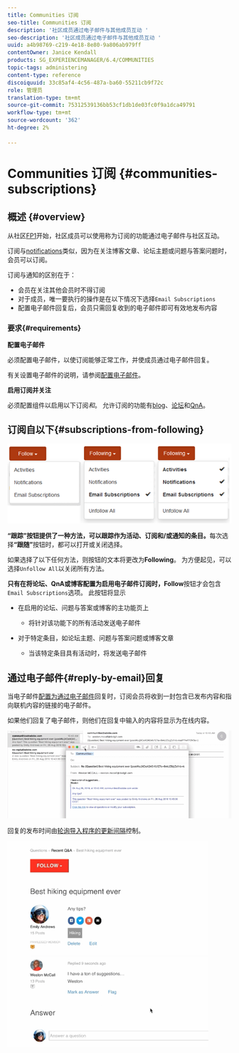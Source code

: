 ```yaml
---
title: Communities 订阅
seo-title: Communities 订阅
description: '社区成员通过电子邮件与其他成员互动 '
seo-description: '社区成员通过电子邮件与其他成员互动 '
uuid: a4b98769-c219-4e18-8e80-9a806ab979ff
contentOwner: Janice Kendall
products: SG_EXPERIENCEMANAGER/6.4/COMMUNITIES
topic-tags: administering
content-type: reference
discoiquuid: 33c85af4-4c56-487a-ba60-55211cb9f72c
role: 管理员
translation-type: tm+mt
source-git-commit: 75312539136bb53cf1db1de03fc0f9a1dca49791
workflow-type: tm+mt
source-wordcount: '362'
ht-degree: 2%

---
```



# Communities 订阅 {#communities-subscriptions}

## 概述 {#overview}

从社区[FP1](deploy-communities.md#latestfeaturepack)开始，社区成员可以使用称为订阅的功能通过电子邮件与社区互动。

订阅与[notifications](notifications.md)类似，因为在关注博客文章、论坛主题或问题与答案问题时，会员可以订阅。

订阅与通知的区别在于：

* 会员在关注其他会员时不得订阅
* 对于成员，唯一要执行的操作是在以下情况下选择`Email Subscriptions`
* 配置电子邮件回复后，会员只需回复收到的电子邮件即可有效地发布内容

### 要求{#requirements}

**配置电子邮件**

必须配置电子邮件，以使订阅能够正常工作，并使成员通过电子邮件回复。

有关设置电子邮件的说明，请参阅[配置电子邮件](email.md)。

**启用订阅并关注**

必须配置组件以启用以下订阅&#x200B;*和*。 允许订阅的功能有[blog](blog-feature.md)、[论坛](forum.md)和[QnA](working-with-qna.md)。

## 订阅自以下{#subscriptions-from-following}

![chlimage_1-5](assets/chlimage_1-5.png)

**“跟踪”按钮提供了一种方法，可以跟踪作为活动、订阅和/或通知的条目。**&#x200B;每次选择&#x200B;**“跟随”**&#x200B;按钮时，都可以打开或关闭选择。

如果选择了以下任何方法，则按钮的文本将更改为&#x200B;**Following**。 为方便起见，可以选择`Unfollow All`以关闭所有方法。

**只有在将论坛、QnA或博客配置为启用电子邮件订阅时，Follow**&#x200B;按钮才会包含`Email Subscriptions`选项。 此按钮将显示

* 在启用的论坛、问题与答案或博客的主功能页上

   * 将针对该功能下的所有活动发送电子邮件

* 对于特定条目，如论坛主题、问题与答案问题或博客文章

   * 当该特定条目具有活动时，将发送电子邮件

## 通过电子邮件{#reply-by-email}回复

当电子邮件[配置为通过电子邮件](email.md#configure-polling-importer)回复时，订阅会员将收到一封包含已发布内容和指向联机内容的链接的电子邮件。

如果他们回复了电子邮件，则他们在回复中输入的内容将显示为在线内容。

![chlimage_1-6](assets/chlimage_1-6.png)

回复的发布时间由[轮询导入程序的更新间隔](email.md#configure-polling-importer)控制。

![chlimage_1-7](assets/chlimage_1-7.png)

